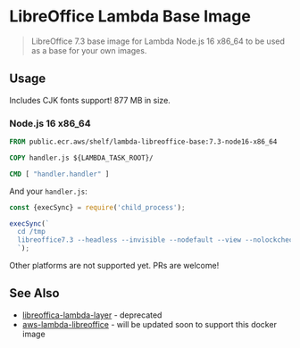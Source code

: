 # LibreOffice Lambda Base Image

> LibreOffice 7.3 base image for Lambda Node.js 16 x86_64 to be used as a base for your own images.

## Usage

Includes CJK fonts support! 877 MB in size.

### Node.js 16 x86_64

```Dockerfile
FROM public.ecr.aws/shelf/lambda-libreoffice-base:7.3-node16-x86_64

COPY handler.js ${LAMBDA_TASK_ROOT}/

CMD [ "handler.handler" ]
```

And your `handler.js`:

```javascript
const {execSync} = require('child_process');

execSync(`
  cd /tmp
  libreoffice7.3 --headless --invisible --nodefault --view --nolockcheck --nologo --norestore --convert-to pdf --outdir /tmp ./hello.txt
  `);
```

Other platforms are not supported yet. PRs are welcome!

## See Also

* [libreoffica-lambda-layer](https://github.com/shelfio/libreoffice-lambda-layer) - deprecated
* [aws-lambda-libreoffice](https://github.com/shelfio/aws-lambda-libreoffice) - will be updated soon to support this docker image
